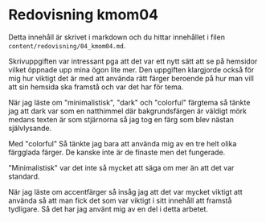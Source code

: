 ---
---
Redovisning kmom04
=========================

Detta innehåll är skrivet i markdown och du hittar innehållet i filen `content/redovisning/04_kmom04.md`.

Skrivuppgiften var intressant pga att det var ett nytt sätt att se på hemsidor
vilket öppnade upp mina ögon lite mer. Den uppgiften klargjorde också för mig hur viktigt det är med att använda rätt färger beroende på hur man vill att sin hemsida ska framstå
och var det har för tema.

När jag läste om "minimalistisk", "dark" och "colorful" färgtema så tänkte jag att
dark var som en natthimmel där bakgrundsfärgen är väldigt mörk medans texten är som stjärnorna
så jag tog en färg som blev nästan självlysande.

Med "colorful" Så tänkte jag bara att använda mig av en tre helt olika färgglada färger.
De kanske inte är de finaste men det fungerade.   

"Minimalistisk" var det inte så mycket att säga om mer än att det var standard.

När jag läste om accentfärger så insåg jag att det var mycket viktigt att använda
så att man fick det som var viktigt i sitt innehåll att framstå tydligare.
Så det har jag använt mig av en del i detta arbetet.
